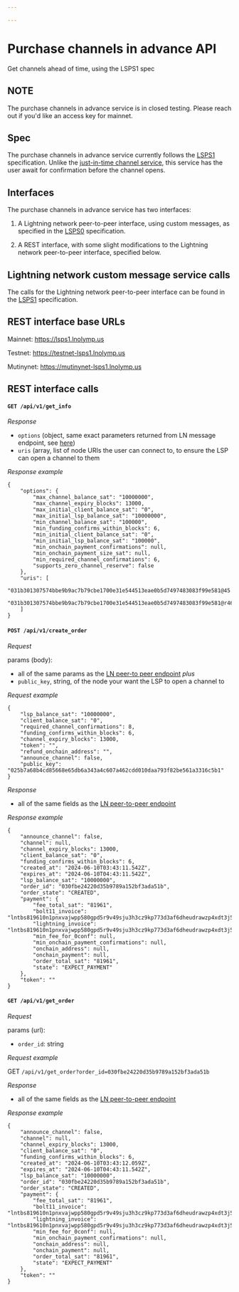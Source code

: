```yaml
---

---
```


# Purchase channels in advance API

Get channels ahead of time, using the LSPS1 spec

## NOTE

The purchase channels in advance service is in closed testing. Please reach out if you'd like an access key for mainnet.

## Spec

The purchase channels in advance service currently follows the [LSPS1](https://github.com/BitcoinAndLightningLayerSpecs/lsp/blob/main/LSPS1/README.md) specification. Unlike the [just-in-time channel service](/lsp/api/flow), this service has the user await for confirmation before the channel opens.

## Interfaces

The purchase channels in advance service has two interfaces:

1) A Lightning network peer-to-peer interface, using custom messages, as specified in the [LSPS0](https://github.com/BitcoinAndLightningLayerSpecs/lsp/blob/main/LSPS1/README.md) specification.

2) A REST interface, with some slight modifications to the Lightning network peer-to-peer interface, specified below.

## Lightning network custom message service calls

The calls for the Lightning network peer-to-peer interface can be found in the [LSPS1](https://github.com/BitcoinAndLightningLayerSpecs/lsp/blob/main/LSPS1/README.md) specification.

## REST interface base URLs

Mainnet: https://lsps1.lnolymp.us

Testnet: https://testnet-lsps1.lnolymp.us

Mutinynet: https://mutinynet-lsps1.lnolymp.us

## REST interface calls

#### `GET /api/v1/get_info`

*Response*

- `options` (object, same exact parameters returned from LN message endpoint, see [here](https://github.com/BitcoinAndLightningLayerSpecs/lsp/blob/main/LSPS1/README.md#1-lsps1get_info))
- `uris` (array, list of node URIs the user can connect to, to ensure the LSP can open a channel to them

*Response example*

```
{
    "options": {
        "max_channel_balance_sat": "10000000",
        "max_channel_expiry_blocks": 13000,
        "max_initial_client_balance_sat": "0",
        "max_initial_lsp_balance_sat": "10000000",
        "min_channel_balance_sat": "100000",
        "min_funding_confirms_within_blocks": 6,
        "min_initial_client_balance_sat": "0",
        "min_initial_lsp_balance_sat": "100000",
        "min_onchain_payment_confirmations": null,
        "min_onchain_payment_size_sat": null,
        "min_required_channel_confirmations": 6,
        "supports_zero_channel_reserve": false
    },
    "uris": [
        "031b301307574bbe9b9ac7b79cbe1700e31e544513eae0b5d7497483083f99e581@45.79.192.236:9735",
        "031b301307574bbe9b9ac7b79cbe1700e31e544513eae0b5d7497483083f99e581@r46dwvxcdri754hf6n3rwexmc53h5x4natg5g6hidnxfzejm5xrqn2id.onion:9735"
    ]
}
```

#### `POST /api/v1/create_order`

*Request*

params (body):
- all of the same params as the [LN peer-to peer endpoint](https://github.com/BitcoinAndLightningLayerSpecs/lsp/blob/main/LSPS1/README.md#2-lsps1create_order)
*plus*
- `public_key`, string, of the node your want the LSP to open a channel to

*Request example*

```
{
    "lsp_balance_sat": "10000000",
    "client_balance_sat": "0",
    "required_channel_confirmations": 8,
    "funding_confirms_within_blocks": 6,
    "channel_expiry_blocks": 13000,
    "token": "",
    "refund_onchain_address": "",
    "announce_channel": false,
    "public_key": "025b7a68b4cd85668e65db6a343a4c607a462cdd010daa793f82be561a3316c5b1"
}
```

*Response*

- all of the same fields as the [LN peer-to-peer endpoint](https://github.com/BitcoinAndLightningLayerSpecs/lsp/blob/main/LSPS1/README.md#2-lsps1create_order)

*Response example*

```
{
    "announce_channel": false,
    "channel": null,
    "channel_expiry_blocks": 13000,
    "client_balance_sat": "0",
    "funding_confirms_within_blocks": 6,
    "created_at": "2024-06-10T03:43:11.542Z",
    "expires_at": "2024-06-10T04:43:11.542Z",
    "lsp_balance_sat": "10000000",
    "order_id": "030fbe24220d35b9789a152bf3ada51b",
    "order_state": "CREATED",
    "payment": {
        "fee_total_sat": "81961",
        "bolt11_invoice": "lntbs819610n1pnxvajwpp580gpd5r9v49sju3h3cz9kp773d3af6dheudrawzp4xdt3j5lkewqdyzgd5xzmnwv4kzqvpwxycrqvpsxqcrqgr5dusryvpjxsknqwfdxqu9gvfs8gerxw33xqhrsvfktgszsvpnxpnxyefjxseryvryxv6kywfh8qukzvf4xf3xvvmpv3sn2vtz9ycqzzsxqrrsssp53j80yq9srjgatu6rdghulwlup7yt2yq024erjrkdc6jcm9xckwmq9qyyssqlxdrprrqkggrpt6m0cnyl0kdpszpjt5ywdu4wzh4rak8j5x2v3xqrh5yr2pqsykmun5l7yqn6gp5vvckn77sxqm52sdlj2s534gps2gpt547pu",
        "lightning_invoice": "lntbs819610n1pnxvajwpp580gpd5r9v49sju3h3cz9kp773d3af6dheudrawzp4xdt3j5lkewqdyzgd5xzmnwv4kzqvpwxycrqvpsxqcrqgr5dusryvpjxsknqwfdxqu9gvfs8gerxw33xqhrsvfktgszsvpnxpnxyefjxseryvryxv6kywfh8qukzvf4xf3xvvmpv3sn2vtz9ycqzzsxqrrsssp53j80yq9srjgatu6rdghulwlup7yt2yq024erjrkdc6jcm9xckwmq9qyyssqlxdrprrqkggrpt6m0cnyl0kdpszpjt5ywdu4wzh4rak8j5x2v3xqrh5yr2pqsykmun5l7yqn6gp5vvckn77sxqm52sdlj2s534gps2gpt547pu",
        "min_fee_for_0conf": null,
        "min_onchain_payment_confirmations": null,
        "onchain_address": null,
        "onchain_payment": null,
        "order_total_sat": "81961",
        "state": "EXPECT_PAYMENT"
    },
    "token": ""
}
```

#### `GET /api/v1/get_order`

*Request*

params (url):
- `order_id`: string

*Request example*

GET `/api/v1/get_order?order_id=030fbe24220d35b9789a152bf3ada51b`


*Response*

- all of the same fields as the [LN peer-to-peer endpoint](https://github.com/BitcoinAndLightningLayerSpecs/lsp/blob/main/LSPS1/README.md#21-lsps1get_order)

*Response example*

```
{
    "announce_channel": false,
    "channel": null,
    "channel_expiry_blocks": 13000,
    "client_balance_sat": "0",
    "funding_confirms_within_blocks": 6,
    "created_at": "2024-06-10T03:43:12.059Z",
    "expires_at": "2024-06-10T04:43:11.542Z",
    "lsp_balance_sat": "10000000",
    "order_id": "030fbe24220d35b9789a152bf3ada51b",
    "order_state": "CREATED",
    "payment": {
        "fee_total_sat": "81961",
        "bolt11_invoice": "lntbs819610n1pnxvajwpp580gpd5r9v49sju3h3cz9kp773d3af6dheudrawzp4xdt3j5lkewqdyzgd5xzmnwv4kzqvpwxycrqvpsxqcrqgr5dusryvpjxsknqwfdxqu9gvfs8gerxw33xqhrsvfktgszsvpnxpnxyefjxseryvryxv6kywfh8qukzvf4xf3xvvmpv3sn2vtz9ycqzzsxqrrsssp53j80yq9srjgatu6rdghulwlup7yt2yq024erjrkdc6jcm9xckwmq9qyyssqlxdrprrqkggrpt6m0cnyl0kdpszpjt5ywdu4wzh4rak8j5x2v3xqrh5yr2pqsykmun5l7yqn6gp5vvckn77sxqm52sdlj2s534gps2gpt547pu",
        "lightning_invoice": "lntbs819610n1pnxvajwpp580gpd5r9v49sju3h3cz9kp773d3af6dheudrawzp4xdt3j5lkewqdyzgd5xzmnwv4kzqvpwxycrqvpsxqcrqgr5dusryvpjxsknqwfdxqu9gvfs8gerxw33xqhrsvfktgszsvpnxpnxyefjxseryvryxv6kywfh8qukzvf4xf3xvvmpv3sn2vtz9ycqzzsxqrrsssp53j80yq9srjgatu6rdghulwlup7yt2yq024erjrkdc6jcm9xckwmq9qyyssqlxdrprrqkggrpt6m0cnyl0kdpszpjt5ywdu4wzh4rak8j5x2v3xqrh5yr2pqsykmun5l7yqn6gp5vvckn77sxqm52sdlj2s534gps2gpt547pu",
        "min_fee_for_0conf": null,
        "min_onchain_payment_confirmations": null,
        "onchain_address": null,
        "onchain_payment": null,
        "order_total_sat": "81961",
        "state": "EXPECT_PAYMENT"
    },
    "token": ""
}
```